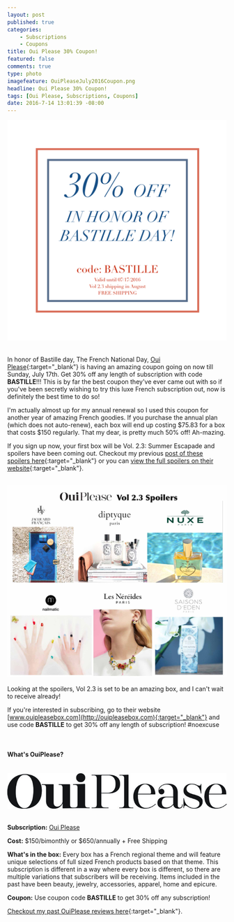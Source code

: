 ```yaml
---
layout: post
published: true
categories: 
    - Subscriptions
    - Coupons
title: Oui Please 30% Coupon!
featured: false
comments: true
type: photo
imagefeature: OuiPleaseJuly2016Coupon.png
headline: Oui Please 30% Coupon!
tags: [Oui Please, Subscriptions, Coupons]
date: 2016-7-14 13:01:39 -08:00
---
```


<center><a href="http://ouipleasebox.com" target="_blank">
<img src="/images/OuiPleaseJuly2016Coupon.png" border="0" style="border:none;max-width:100%;" alt="Oui Please July 2016 Coupon" />
</a></center>

<br>

In honor of Bastille day, The French National Day, [Oui Please](http://ouipleasebox.com){:target="_blank"} is having an amazing coupon going on now till Sunday, July 17th. Get 30% off any length of subscription with code <b>BASTILLE</b>!!! This is by far the best coupon they've ever came out with so if you've been secretly wishing to try this luxe French subscription out, now is definitely the best time to do so!

I'm actually almost up for my annual renewal so I used this coupon for another year of amazing French goodies. If you purchase the annual plan (which does not auto-renew), each box will end up costing $75.83 for a box that costs $150 regularly. That my dear, is pretty much 50% off! Ah-mazing.

If you sign up now, your first box will be Vol. 2.3: Summer Escapade and spoilers have been coming out. Checkout my previous [post of these spoilers here](http://whatsupmailbox.com/subscriptions/coupons/Oui-Please-Vol-2-3-Subscription-Box-Spoilers-News-Coupon/){:target="_blank"} or you can [view the full spoilers on their website](http://ouipleasebox.com/the-big-our-reveal-is-here-vol-2-3-summer-escapade/){:target="_blank"}.

<br>

<center><a href="http://ouipleasebox.com" target="_blank">
<img src="/images/OuiPleaseVol23Spoilers.jpg" border="0" style="border:none;max-width:100%;" alt="Oui Please Vol 2.3 Spoilers" />
</a></center>

Looking at the spoilers, Vol 2.3 is set to be an amazing box, and I can't wait to receive already!

If you're interested in subscribing, go to their website [www.ouipleasebox.com](http://ouipleasebox.com){:target="_blank"} and use code <b>BASTILLE</b> to get 30% off any length of subscription! #noexcuse

<br>

<H4>What's OuiPlease?</H4>

<br>

<center><a href="http://ouipleasebox.com" target="_blank">
<img src="/images/OuiPleaseLogo.jpg" border="0" style="border:none;max-width:100%;" alt="Oui Please" />
</a></center>

<br>

<p><b>Subscription:</b> <a href="http://ouipleasebox.com" target="_blank">Oui Please</a></p>
<p><b>Cost:</b> $150/bimonthly or $650/annually + Free Shipping</p>
<p><b>What's in the box:</b> Every box has a French regional theme and will feature unique selections of full sized French products based on that theme. This subscription is different in a way where every box is different, so there are multiple variations that subscribers will be receiving. Items included in the past have been beauty, jewelry, accessories, apparel, home and epicure.</p>
<p><b>Coupon:</b> Use coupon code <b>BASTILLE</b> to get 30% off any subscription!</p>

[Checkout my past OuiPlease reviews here](http://whatsupmailbox.com/tags/index.html#Oui%20Please){:target="_blank"}.
